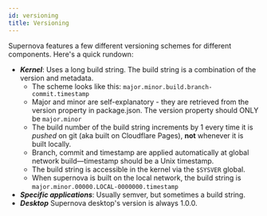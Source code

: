 ```yaml
---
id: versioning
title: Versioning
---
```

Supernova features a few different versioning schemes for different components. Here's a quick rundown:
- ***Kernel***: Uses a long build string. The build string is a combination of the version and metadata.
    - The scheme looks like this: `major.minor.build.branch-commit.timestamp`
    - Major and minor are self-explanatory - they are retrieved from the version property in package.json. The version property should ONLY be `major.minor`
    - The build number of the build string increments by 1 every time it is *pushed* on git (aka built on Cloudflare Pages), **not** whenever it is built locally.
    - Branch, commit and timestamp are applied automatically at global network build—timestamp should be a Unix timestamp.
    - The build string is accessible in the kernel via the `$SYSVER` global.
    - When supernova is built on the local network, the build string is `major.minor.00000.LOCAL-0000000.timestamp`
- ***Specific applications***: Usually semver, but sometimes a build string.
- ***Desktop*** Supernova desktop's version is always 1.0.0.
